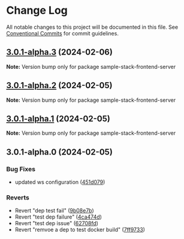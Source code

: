 # Change Log

All notable changes to this project will be documented in this file.
See [Conventional Commits](https://conventionalcommits.org) for commit guidelines.

## [3.0.1-alpha.3](https://github.com/cdmbase/fullstack-pro/compare/v3.0.1-alpha.2...v3.0.1-alpha.3) (2024-02-06)

**Note:** Version bump only for package sample-stack-frontend-server

## [3.0.1-alpha.2](https://github.com/cdmbase/fullstack-pro/compare/v3.0.1-alpha.1...v3.0.1-alpha.2) (2024-02-05)

**Note:** Version bump only for package sample-stack-frontend-server

## [3.0.1-alpha.1](https://github.com/cdmbase/fullstack-pro/compare/v3.0.1-alpha.0...v3.0.1-alpha.1) (2024-02-05)

**Note:** Version bump only for package sample-stack-frontend-server

## 3.0.1-alpha.0 (2024-02-05)

### Bug Fixes

-   updated ws configuration ([451d079](https://github.com/cdmbase/fullstack-pro/commit/451d079c3eb2089444a6fd4e6186ab06c9bea434))

### Reverts

-   Revert "dep test fail" ([9b08e7b](https://github.com/cdmbase/fullstack-pro/commit/9b08e7b23c77be0e5948e1aaee1727440e23d91c))
-   Revert "test dep failure" ([4ca474d](https://github.com/cdmbase/fullstack-pro/commit/4ca474dda8ffa7f2bc999a0dc1f391d3343d3761))
-   Revert "test dep issue" ([62708fd](https://github.com/cdmbase/fullstack-pro/commit/62708fd86327a610e7879365a8a04514063268d8))
-   Revert "remvoe a dep to test docker build" ([7ff9733](https://github.com/cdmbase/fullstack-pro/commit/7ff9733275e88bd78562ed3612369ae598f52a3d))
